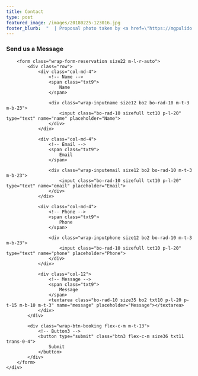 ```yaml
---
title: Contact
type: post
featured_image: /images/20180225-123016.jpg
footer_blurb:  "  | Proposal photo taken by <a href=\"https://mgpulido.co\" target=\"_blank\">Marcela Garcia Pulido</a>"
---
```


<section class="section-contact bg1-pattern p-t-90 p-b-113">
	<div class="container">
		<h3 class="tit7 t-center p-b-62">
			Send us a Message
		</h3>

		<form class="wrap-form-reservation size22 m-l-r-auto">
			<div class="row">
				<div class="col-md-4">
					<!-- Name -->
					<span class="txt9">
						Name
					</span>

					<div class="wrap-inputname size12 bo2 bo-rad-10 m-t-3 m-b-23">
						<input class="bo-rad-10 sizefull txt10 p-l-20" type="text" name="name" placeholder="Name">
					</div>
				</div>

				<div class="col-md-4">
					<!-- Email -->
					<span class="txt9">
						Email
					</span>

					<div class="wrap-inputemail size12 bo2 bo-rad-10 m-t-3 m-b-23">
						<input class="bo-rad-10 sizefull txt10 p-l-20" type="text" name="email" placeholder="Email">
					</div>
				</div>

				<div class="col-md-4">
					<!-- Phone -->
					<span class="txt9">
						Phone
					</span>

					<div class="wrap-inputphone size12 bo2 bo-rad-10 m-t-3 m-b-23">
						<input class="bo-rad-10 sizefull txt10 p-l-20" type="text" name="phone" placeholder="Phone">
					</div>
				</div>

				<div class="col-12">
					<!-- Message -->
					<span class="txt9">
						Message
					</span>
					<textarea class="bo-rad-10 size35 bo2 txt10 p-l-20 p-t-15 m-b-10 m-t-3" name="message" placeholder="Message"></textarea>
				</div>
			</div>

			<div class="wrap-btn-booking flex-c-m m-t-13">
				<!-- Button3 -->
				<button type="submit" class="btn3 flex-c-m size36 txt11 trans-0-4">
					Submit
				</button>
			</div>
		</form>
	</div>
</section>